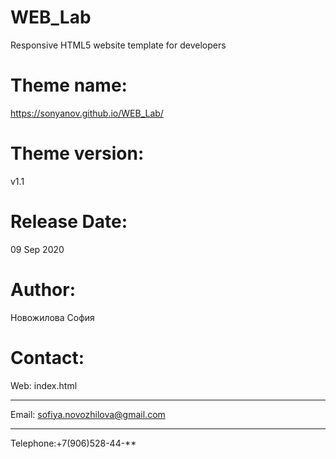 # WEB_Lab
Responsive HTML5 website template for developers

Theme name:
=======================================================================
https://sonyanov.github.io/WEB_Lab/

Theme version:
=======================================================================
v1.1

Release Date:
=======================================================================
09 Sep 2020

Author: 
=======================================================================
Новожилова София

Contact:
=======================================================================
Web: index.html
***
Email: sofiya.novozhilova@gmail.com
***
Telephone:+7(906)528-44-**
